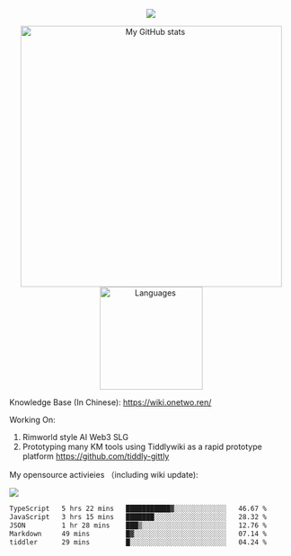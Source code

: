 <a href="https://github.com/linonetwo">
    <p align="center">
        <img src="https://github-profile-trophy.vercel.app/?username=linonetwo&column=7&theme=onedark"/>
    </p>
</a>
<a align="center" href="https://github.com/linonetwo">
  <p align="center">
    <img src="https://github-readme-stats.vercel.app/api?username=linonetwo&show_icons=true&count_private=true" alt="My GitHub stats" width="465"/>
    <img src="https://github-readme-stats.vercel.app/api/top-langs/?username=linonetwo&layout=compact&langs_count=10" alt="Languages" height="183">
  </p>
</a>

Knowledge Base (In Chinese): https://wiki.onetwo.ren/

Working On: 

1. Rimworld style AI Web3 SLG
1. Prototyping many KM tools using Tiddlywiki as a rapid prototype platform https://github.com/tiddly-gittly

My opensource activieies （including wiki update):

![](https://visitor-badge.glitch.me/badge?page_id=linonetwo.linonetwo)

<!--START_SECTION:waka-->

```txt
TypeScript   5 hrs 22 mins   ███████████▓░░░░░░░░░░░░░   46.67 %
JavaScript   3 hrs 15 mins   ███████░░░░░░░░░░░░░░░░░░   28.32 %
JSON         1 hr 28 mins    ███▒░░░░░░░░░░░░░░░░░░░░░   12.76 %
Markdown     49 mins         █▓░░░░░░░░░░░░░░░░░░░░░░░   07.14 %
tiddler      29 mins         █░░░░░░░░░░░░░░░░░░░░░░░░   04.24 %
```

<!--END_SECTION:waka-->
